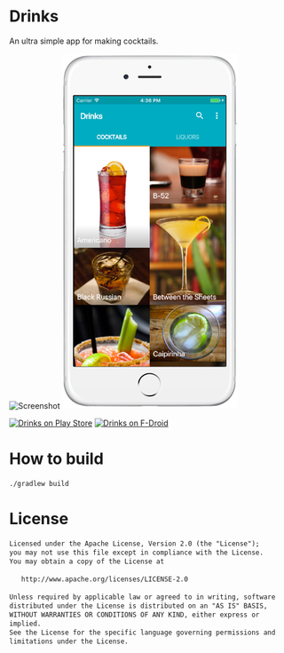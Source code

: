 Drinks
======

An ultra simple app for making cocktails.

![Screenshot](website/screenshot.png)
![Screenshot](website/md_drinks.png)

[![Drinks on Play Store](website/badge_googleplay.png)](https://play.google.com/store/apps/details?id=fr.masciulli.drinks)
[![Drinks on F-Droid](website/badge_fdroid.png)](https://f-droid.org/repository/browse/?fdfilter=drinks&fdid=fr.masciulli.drinks)

# How to build
```
./gradlew build
```

License
=======

    Licensed under the Apache License, Version 2.0 (the "License");
    you may not use this file except in compliance with the License.
    You may obtain a copy of the License at

       http://www.apache.org/licenses/LICENSE-2.0

    Unless required by applicable law or agreed to in writing, software
    distributed under the License is distributed on an "AS IS" BASIS,
    WITHOUT WARRANTIES OR CONDITIONS OF ANY KIND, either express or implied.
    See the License for the specific language governing permissions and
    limitations under the License.
